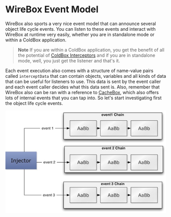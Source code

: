# WireBox Event Model

WireBox also sports a very nice event model that can announce several object life cycle events. You can listen to these events and interact with WireBox at runtime very easily, whether you are in standalone mode or within a ColdBox application.

> **Note** If you are within a ColdBox application, you get the benefit of all the potential of [ColdBox Interceptors](https://coldbox.ortusbooks.com/full/interceptors/interceptors.html) and if you are in standalone mode, well, you just get the listener and that's it.

Each event execution also comes with a structure of name-value pairs called `interceptData` that can contain objects, variables and all kinds of data that can be useful for listeners to use. This data is sent by the event caller and each event caller decides what this data sent is. Also, remember that WireBox also can be ran with a reference to [CacheBox](https://cachebox.ortusbooks.com), which also offers lots of internal events that you can tap into. So let's start investigating first the object life cycle events.

![](../../.gitbook/assets/event_Model.jpg)

